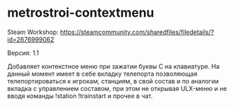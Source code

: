 # metrostroi-contextmenu
Steam Workshop: https://steamcommunity.com/sharedfiles/filedetails/?id=2676999062

Версия: 1.1

Добавляет контекстное меню при зажатии буквы С на клавиатуре. На данный момент имеет в себе вкладку телепорта позволяющая телепортироваться к игрокам, станциям, в свой состав и по аналогии вкладка с управлением составом, при этом не открывая ULX-меню и не вводя команды !station !trainstart и прочее в чат.




